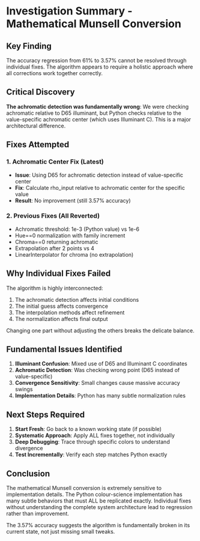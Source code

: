 # Investigation Summary - Mathematical Munsell Conversion

## Key Finding
The accuracy regression from 61% to 3.57% cannot be resolved through individual fixes. The algorithm appears to require a holistic approach where all corrections work together correctly.

## Critical Discovery
**The achromatic detection was fundamentally wrong**: We were checking achromatic relative to D65 illuminant, but Python checks relative to the value-specific achromatic center (which uses Illuminant C). This is a major architectural difference.

## Fixes Attempted

### 1. Achromatic Center Fix (Latest)
- **Issue**: Using D65 for achromatic detection instead of value-specific center
- **Fix**: Calculate rho_input relative to achromatic center for the specific value
- **Result**: No improvement (still 3.57% accuracy)

### 2. Previous Fixes (All Reverted)
- Achromatic threshold: 1e-3 (Python value) vs 1e-6
- Hue==0 normalization with family increment
- Chroma==0 returning achromatic
- Extrapolation after 2 points vs 4
- LinearInterpolator for chroma (no extrapolation)

## Why Individual Fixes Failed

The algorithm is highly interconnected:
1. The achromatic detection affects initial conditions
2. The initial guess affects convergence
3. The interpolation methods affect refinement
4. The normalization affects final output

Changing one part without adjusting the others breaks the delicate balance.

## Fundamental Issues Identified

1. **Illuminant Confusion**: Mixed use of D65 and Illuminant C coordinates
2. **Achromatic Detection**: Was checking wrong point (D65 instead of value-specific)
3. **Convergence Sensitivity**: Small changes cause massive accuracy swings
4. **Implementation Details**: Python has many subtle normalization rules

## Next Steps Required

1. **Start Fresh**: Go back to a known working state (if possible)
2. **Systematic Approach**: Apply ALL fixes together, not individually
3. **Deep Debugging**: Trace through specific colors to understand divergence
4. **Test Incrementally**: Verify each step matches Python exactly

## Conclusion

The mathematical Munsell conversion is extremely sensitive to implementation details. The Python colour-science implementation has many subtle behaviors that must ALL be replicated exactly. Individual fixes without understanding the complete system architecture lead to regression rather than improvement.

The 3.57% accuracy suggests the algorithm is fundamentally broken in its current state, not just missing small tweaks.